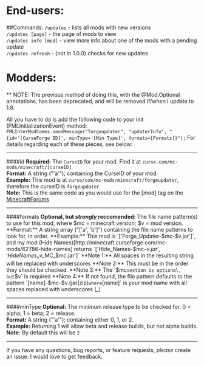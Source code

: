 End-users:
===
##Commands:
`/updates` - lists all mods with new versions  
`/updates [page]` - the page of mods to view  
`/updates info [mod]` - view more info about one of the mods with a pending update  
`/updates refresh` - (not in 1.0.0) checks for new updates

Modders:
===

** NOTE:
The previous method of doing this, with the @Mod.Optional annotations, has been deprecated, and will be removed if/when I update to 1.8.

All you have to do is add the following code to your init (FMLInitializationEvent) method:
`FMLInterModComms.sendMessage("forgeupdater", "updaterInfo", "{id='[CurseForge ID]', minType='[Min Type]', formats=[Formats]}");`
For details regarding each of these pieces, see below:

---
####id
**Required:** The `CurseID` for your mod. Find it at `curse.com/mc-mods/minecraft/[curseID]`  
**Format:** A string ("'a'"); containing the CurseID of your mod.  
**Example:** This mod is at `curse/com/mc-mods/minecraft/forgeupdater`, therefore the curseID is `forgeupdater`  
**Note:** This is the same code as you would use for the [mod] tag on the [MinecraftForums](http://minecraftforum.net)

---
####formats
**Optional, but *strongly* reccomended:** The file name pattern(s) to use for this mod, where $mc = minecraft version; $v = mod version.  
**Format:** A string array ("['a', 'b']") containing the file name patterns to look for, in order.  
**Example:** This mod is `['Forge_Updater-$mc-$v.jar']`, and my mod (Hide Names)[http://minecraft.curseforge.com/mc-mods/62786-hide-names] returns `['Hide_Names-$mc-$v.jar', 'HideNames_v$v_MC_$mc.jar']`  
**Note 1:** All spaces in the resulting string will be replaced with underscores  
**Note 2:** This must be in the order they should be checked.  
**Note 3:** The `$mc` section is optional, but `$v` is required  
**Note 4:** If not found, the file pattern defaults to the pattern `[name]-$mc-$v.(jar|zip)` where `[name]` is your mod name with all spaces replaced with underscores (_)

---
####minType
**Optional:** The minimum release type to be checked for. 0 = alpha; 1 = beta; 2 = release.  
**Format:** A string ("'a'"); containing either 0, 1, or 2.  
**Example:** Returning 1 will allow beta and release builds, but not alpha builds.  
**Note:** By default this will be `2`


---
If you have any questions, bug reports, or feature requests, *please* create an issue. I would love to get feedback.
